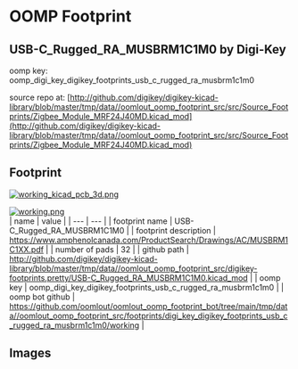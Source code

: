 # OOMP Footprint  
## USB-C_Rugged_RA_MUSBRM1C1M0  by Digi-Key  
  
oomp key: oomp_digi_key_digikey_footprints_usb_c_rugged_ra_musbrm1c1m0  
  
source repo at: [http://github.com/digikey/digikey-kicad-library/blob/master/tmp/data//oomlout_oomp_footprint_src/src/Source_Footprints/Zigbee_Module_MRF24J40MD.kicad_mod](http://github.com/digikey/digikey-kicad-library/blob/master/tmp/data//oomlout_oomp_footprint_src/src/Source_Footprints/Zigbee_Module_MRF24J40MD.kicad_mod)  
## Footprint  
  
[![working_kicad_pcb_3d.png](working_kicad_pcb_3d_600.png)](working_kicad_pcb_3d.png)  
  
[![working.png](working_600.png)](working.png)  
| name | value | 
| --- | --- | 
| footprint name | USB-C_Rugged_RA_MUSBRM1C1M0 | 
| footprint description | https://www.amphenolcanada.com/ProductSearch/Drawings/AC/MUSBRM1C1XX.pdf | 
| number of pads | 32 | 
| github path | http://github.com/digikey/digikey-kicad-library/blob/master/tmp/data//oomlout_oomp_footprint_src/digikey-footprints.pretty/USB-C_Rugged_RA_MUSBRM1C1M0.kicad_mod | 
| oomp key | oomp_digi_key_digikey_footprints_usb_c_rugged_ra_musbrm1c1m0 | 
| oomp bot github | https://github.com/oomlout/oomlout_oomp_footprint_bot/tree/main/tmp/data//oomlout_oomp_footprint_src/footprints/digi_key_digikey_footprints_usb_c_rugged_ra_musbrm1c1m0/working | 
## Images  
